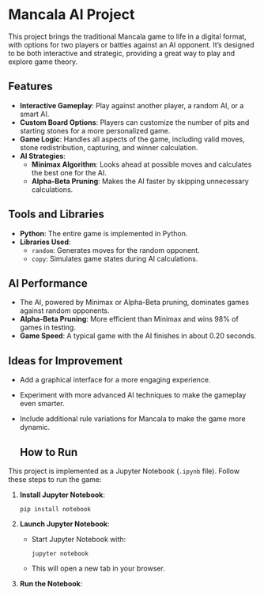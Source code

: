 # Mancala AI Project

This project brings the traditional Mancala game to life in a digital format, with options for two players or battles against an AI opponent. It’s designed to be both interactive and strategic, providing a great way to play and explore game theory.

## Features
- **Interactive Gameplay**: Play against another player, a random AI, or a smart AI.
- **Custom Board Options**: Players can customize the number of pits and starting stones for a more personalized game.
- **Game Logic**: Handles all aspects of the game, including valid moves, stone redistribution, capturing, and winner calculation.
- **AI Strategies**:
  - **Minimax Algorithm**: Looks ahead at possible moves and calculates the best one for the AI.
  - **Alpha-Beta Pruning**: Makes the AI faster by skipping unnecessary calculations.

## Tools and Libraries
- **Python**: The entire game is implemented in Python.
- **Libraries Used**:
  - `random`: Generates moves for the random opponent.
  - `copy`: Simulates game states during AI calculations.

## AI Performance
- The AI, powered by Minimax or Alpha-Beta pruning, dominates games against random opponents.
- **Alpha-Beta Pruning**: More efficient than Minimax and wins 98% of games in testing.
- **Game Speed**: A typical game with the AI finishes in about 0.20 seconds.

## Ideas for Improvement
- Add a graphical interface for a more engaging experience.
- Experiment with more advanced AI techniques to make the gameplay even smarter.
- Include additional rule variations for Mancala to make the game more dynamic.

  ## How to Run
This project is implemented as a Jupyter Notebook (`.ipynb` file). Follow these steps to run the game:

1. **Install Jupyter Notebook**:
     ```
     pip install notebook
     ```
2. **Launch Jupyter Notebook**:
   - Start Jupyter Notebook with:
     ```
     jupyter notebook
     ```
   - This will open a new tab in your browser.

3. **Run the Notebook**:
